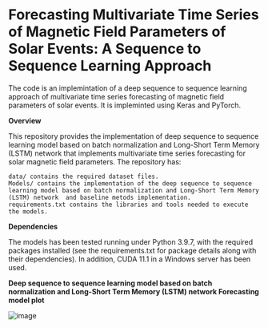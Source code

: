 # Forecasting Multivariate Time Series of Magnetic Field Parameters of Solar Events: A Sequence to Sequence Learning Approach

The code is an implemintation of a deep sequence to sequence learning approach of multivariate time series forecasting of magnetic field parameters of solar events. It is impleminted using Keras and PyTorch.


**Overview**

This repository provides the implementation of deep sequence to sequence learning model based on batch normalization and Long-Short Term Memory (LSTM) network that implements
multivariate time series forecasting for solar magnetic field parameters. The repository has:

    data/ contains the required dataset files.
    Models/ contains the implementation of the deep sequence to sequence learning model based on batch normalization and Long-Short Term Memory (LSTM) network  and baseline metods implementation.
    requirements.txt contains the libraries and tools needed to execute the models.
    
  **Dependencies**
  
The models has been tested running under Python 3.9.7, with the required packages installed (see the requirements.txt for package details along with their dependencies). In addition, CUDA 11.1 in a Windows server has been used. 


**Deep sequence to sequence learning model based on batch normalization and Long-Short Term Memory (LSTM) network Forecasting model plot**

![image](https://user-images.githubusercontent.com/100083721/171738246-872ed491-6c6f-4339-9262-fb88b4f44691.png)
